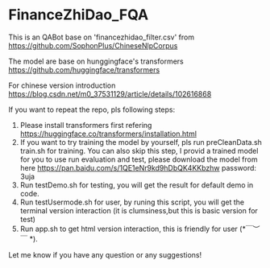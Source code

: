 # FinanceZhiDao_FQA

This is an QABot base on 'financezhidao_filter.csv' from https://github.com/SophonPlus/ChineseNlpCorpus 

The model are base on hunggingface's transformers https://github.com/huggingface/transformers

For chinese version introduction
https://blog.csdn.net/m0_37531129/article/details/102616868

If you want to repeat the repo, pls following steps:

   1. Please install transformers first refering https://huggingface.co/transformers/installation.html
   2. If you want to try training the model by yourself, pls run preCleanData.sh train.sh for training.
      You can also skip this step, I provid a trained model for you to use run evaluation and test, please download the model from here  https://pan.baidu.com/s/1QE1eNr9kd9hDbQK4KKbzhw password: 3uja
   3. Run testDemo.sh for testing, you will get the result for default demo in code.
   4. Run testUsermode.sh for user, by runing this script, you will get the terminal version interaction (it is clumsiness,but this is basic version for test)
   5. Run app.sh to get html version interaction, this is friendly for user (*￣︶￣ *).

Let me know if you have any question or any suggestions!

